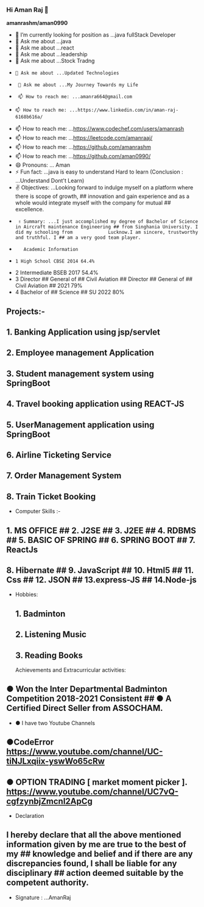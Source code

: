 ### Hi Aman Raj 👋
**amanrashm/aman0990**

- 🔭 I’m currently looking for position as ...java fullStack Developer
- 💬 Ask me about ...java
-  💬 Ask me about ...react
-   💬 Ask me about ...leadership
-    💬 Ask me about ...Stock Tradng
-     💬 Ask me about ...Updated Technologies
-      💬 Ask me about ...My Journey Towards my Life
-      📫 How to reach me: ...amanra664@gmail.com
-     📫 How to reach me: ...https://www.linkedin.com/in/aman-raj-6168b616a/
-    📫 How to reach me: ...https://www.codechef.com/users/amanrash
-   📫 How to reach me: ...https://leetcode.com/amanraaj/
-  📫 How to reach me: ...https://github.com/amanrashm
- 📫 How to reach me: ...https://github.com/aman0990/
-  😄 Pronouns: ... Aman
-   ⚡ Fun fact: ...java is easy to understand Hard to learn (Conclusion : ...Understand Dont't Learn)
-    ✌️ Objectives: ...Looking forward to indulge myself on a platform where there is scope of growth, ## innovation and gain experience and as a whole would integrate           myself with the company for mutual ## excellence.
-      ✌️ Summary: ...I just accomplished my degree of Bachelor of Science in Aircraft maintenance Engineering ## from Singhania University. I did my schooling from             Lucknow.I am sincere, trustworthy and truthful. I ## am a very good team player.
-        Academic Information
-     1 High School CBSE 2014 64.4%
-    2 Intermediate BSEB 2017 54.4%
-   3 Director ## General of ## Civil Aviation ## Director ## General of ## Civil Aviation ## 2021 79%
-  4 Bachelor of ## Science ## SU 2022 80%
## Projects:-

## 1. Banking Application using jsp/servlet

## 2. Employee management Application

## 3. Student management system using SpringBoot

## 4. Travel booking application using REACT-JS

## 5. UserManagement application using SpringBoot

## 6. Airline Ticketing Service

## 7. Order Management System

## 8. Train Ticket Booking

- Computer Skills :-

## 1. MS OFFICE ## 2. J2SE ## 3. J2EE ## 4. RDBMS ## 5. BASIC OF SPRING ## 6. SPRING BOOT ## 7. ReactJs

## 8. Hibernate ## 9. JavaScript ## 10. Html5 ## 11. Css ## 12. JSON ## 13.express-JS ## 14.Node-js

- Hobbies: 
  ## 1. Badminton 
  ## 2. Listening Music 
  ## 3. Reading Books
  
  Achievements and Extracurricular activities:

## ● Won the Inter Departmental Badminton Competition 2018-2021 Consistent ## ● A Certified Direct Seller from ASSOCHAM. ## 
- ● I have two Youtube Channels
## ●CodeError https://www.youtube.com/channel/UC-tiNJLxqiix-yswWo65cRw
## ● OPTION TRADING [ market moment picker ]. https://www.youtube.com/channel/UC7vQ-cgfzynbjZmcnI2ApCg

- Declaration

## I hereby declare that all the above mentioned information given by me are true to the best of my ## knowledge and belief and if there are any discrepancies found, I shall be liable for any disciplinary ## action deemed suitable by the competent authority.

- Signature : ...AmanRaj
